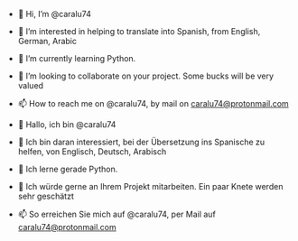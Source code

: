 - 👋 Hi, I’m @caralu74
- 👀 I’m interested in helping to translate into Spanish, from English, German, Arabic
- 🌱 I’m currently learning Python.
- 💞️ I’m looking to collaborate on your project. Some bucks will be very valued
- 📫 How to reach me on @caralu74, by mail on caralu74@protonmail.com

- 👋 Hallo, ich bin @caralu74
- 👀 Ich bin daran interessiert, bei der Übersetzung ins Spanische zu helfen, von Englisch, Deutsch, Arabisch
- 🌱 Ich lerne gerade Python.
- 💞️ Ich würde gerne an Ihrem Projekt mitarbeiten. Ein paar Knete werden sehr geschätzt
- 📫 So erreichen Sie mich auf @caralu74, per Mail auf caralu74@protonmail.com
<!---
caralu74/caralu74 is a ✨ special ✨ repository because its `README.md` (this file) appears on your GitHub profile.
You can click the Preview link to take a look at your changes.
--->
